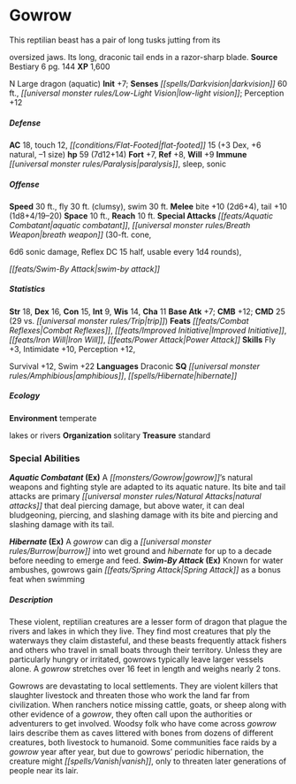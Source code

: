 ﻿---
cssclass: [monsters]
title1: Gowrow
desc_short: This reptilian beast has a pair of long tusks jutting from itsoversized
  jaws. Its long, draconic tail ends in a razor-sharp blade.
title2: Gowrow
CR: 5
sources:
- name: Bestiary 6
  page: 144
  link: http://paizo.com/products/btpy9oge?Pathfinder-Roleplaying-Game-Bestiary-6-Hardcover
XP: 1600
alignment: N
size: Large
type: dragon
subtypes:
- aquatic
initiative:
  bonus: 7
senses:
  darkvision: 60
  low-light vision: true
AC:
  AC: 18
  touch: 12
  flat_footed: 15
  components:
    dex: 3
    natural: 6
    size: -1
HP:
  HP: 59
  long: 7d12+14
saves:
  fort: 7
  ref: 8
  will: 9
immunities:
- paralysis
- sleep
- sonic
speeds:
  base: 30
  fly: 30
  fly_maneuverability: clumsy
  swim: 30
attacks:
  melee:
  - - text: bite +10 (2d6+4)
      entries:
      - - damage: 2d6+4
      attack: bite
      bonus:
      - 10
    - text: tail +10 (1d8+4/19-20)
      entries:
      - - damage: 1d8+4
          crit_range: 19-20
      attack: tail
      bonus:
      - 10
  special:
  - aquatic combatant
  - breath weapon (30-ft. cone,6d6 sonic damage, Reflex DC 15 half, usable every 1d4
    rounds),swim-by attack
space: 10
reach: 10
ability_scores:
  STR: 18
  DEX: 16
  CON: 15
  INT: 9
  WIS: 14
  CHA: 11
BAB: 7
CMB: 12
CMD: 25
CMD_other: 29 vs. trip
feats:
- name: Combat Reflexes
- name: Improved Initiative
- name: Iron Will
- name: Power Attack
skills:
  Fly: 3
  Intimidate: 10
  Perception: 12
  Survival: 12
  Swim: 22
languages:
- Draconic
special_qualities:
- amphibious
- hibernate
ecology:
  environment: temperatelakes or rivers
  organization: solitary
  treasure_type: standard
special_abilities:
  Aquatic Combatant (Ex): A gowrow's natural weapons and fighting style are adapted
    to its aquatic nature. Its bite and tail attacks are primary natural attacks that
    deal piercing damage, but above water, it can deal bludgeoning, piercing, and
    slashing damage with its bite and piercing and slashing damage with its tail.
  Hibernate (Ex): A gowrow can dig a burrow into wet ground and hibernate for up to
    a decade before needing to emerge and feed.
  Swim-By Attack (Ex): Known for water ambushes, gowrows gain Spring Attack as a bonus
    feat when swimming
desc_long: |-
  These violent, reptilian creatures are a lesser form of dragon that plague the rivers and lakes in which they live. They find most creatures that ply the waterways they claim distasteful, and these beasts frequently attack fishers and others who travel in small boats through their territory. Unless they are particularly hungry or irritated, gowrows typically leave larger vessels alone. A gowrow stretches over 16 feet in length and weighs nearly 2 tons. 

  Gowrows are devastating to local settlements. They are violent killers that slaughter livestock and threaten those who work the land far from civilization. When ranchers notice missing cattle, goats, or sheep along with other evidence of a gowrow, they often call upon the authorities or adventurers to get involved. Woodsy folk who have come across gowrow lairs describe them as caves littered with bones from dozens of different creatures, both livestock to humanoid. Some communities face raids by a gowrow year after year, but due to gowrows' periodic hibernation, the creature might vanish, only to threaten later generations of people near its lair.

---

# Gowrow
This reptilian beast has a pair of long tusks jutting from its

oversized jaws. Its long, draconic tail ends in a razor-sharp blade.
**Source** Bestiary 6 pg. 144
**XP** 1,600

N Large dragon (aquatic)
**Init** +7; **Senses** _[[spells/Darkvision|darkvision]]_ 60 ft., _[[universal monster rules/Low-Light Vision|low-light vision]]_; Perception +12

##### Defense

**AC** 18, touch 12, _[[conditions/Flat-Footed|flat-footed]]_ 15 (+3 Dex, +6 natural, –1 size)
**hp** 59 (7d12+14)
**Fort** +7, **Ref** +8, **Will** +9
**Immune** _[[universal monster rules/Paralysis|paralysis]]_, sleep, sonic

##### Offense
**Speed** 30 ft., fly 30 ft. (clumsy), swim 30 ft.
**Melee** bite +10 (2d6+4), tail +10 (1d8+4/19–20)
**Space** 10 ft., **Reach** 10 ft.
**Special Attacks** _[[feats/Aquatic Combatant|aquatic combatant]]_, _[[universal monster rules/Breath Weapon|breath weapon]]_ (30-ft. cone,

6d6 sonic damage, Reflex DC 15 half, usable every 1d4 rounds),

_[[feats/Swim-By Attack|swim-by attack]]_

##### Statistics
**Str** 18, **Dex** 16, **Con** 15, **Int** 9, **Wis** 14, **Cha** 11
**Base Atk** +7; **CMB** +12; **CMD** 25 (29 vs. _[[universal monster rules/Trip|trip]]_)
**Feats** _[[feats/Combat Reflexes|Combat Reflexes]]_, _[[feats/Improved Initiative|Improved Initiative]]_, _[[feats/Iron Will|Iron Will]]_, _[[feats/Power Attack|Power Attack]]_
**Skills** Fly +3, Intimidate +10, Perception +12,

Survival +12, Swim +22
**Languages** Draconic
**SQ** _[[universal monster rules/Amphibious|amphibious]]_, _[[spells/Hibernate|hibernate]]_

##### Ecology

**Environment** temperate

lakes or rivers
**Organization** solitary
**Treasure** standard

### Special Abilities

**_Aquatic Combatant_ (Ex)** A _[[monsters/Gowrow|gowrow]]_’s natural weapons and fighting style are adapted to its aquatic nature. Its bite and tail attacks are primary _[[universal monster rules/Natural Attacks|natural attacks]]_ that deal piercing damage, but above water, it can deal bludgeoning, piercing, and slashing damage with its bite and piercing and slashing damage with its tail.

**_Hibernate_ (Ex)** A _gowrow_ can dig a _[[universal monster rules/Burrow|burrow]]_ into wet ground and _hibernate_ for up to a decade before needing to emerge and feed.
**_Swim-By Attack_ (Ex)** Known for water ambushes, gowrows gain _[[feats/Spring Attack|Spring Attack]]_ as a bonus feat when swimming

##### Description

These violent, reptilian creatures are a lesser form of dragon that plague the rivers and lakes in which they live. They find most creatures that ply the waterways they claim distasteful, and these beasts frequently attack fishers and others who travel in small boats through their territory. Unless they are particularly hungry or irritated, gowrows typically leave larger vessels alone. A _gowrow_ stretches over 16 feet in length and weighs nearly 2 tons.

Gowrows are devastating to local settlements. They are violent killers that slaughter livestock and threaten those who work the land far from civilization. When ranchers notice missing cattle, goats, or sheep along with other evidence of a _gowrow_, they often call upon the authorities or adventurers to get involved. Woodsy folk who have come across _gowrow_ lairs describe them as caves littered with bones from dozens of different creatures, both livestock to humanoid. Some communities face raids by a _gowrow_ year after year, but due to gowrows’ periodic hibernation, the creature might _[[spells/Vanish|vanish]]_, only to threaten later generations of people near its lair.
